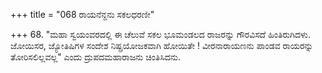 +++
title = "068 ರಾಯನೆನ್ದನು ಸಕಲಧರಣೀ"

+++
68. "ಮಹಾ ಸ್ವಯಂವರದಲ್ಲಿ ಈ ಚೆಲುವೆ ಸಕಲ ಭೂಮಂಡಲದ ರಾಜರನ್ನು ಗೌರವಿಸದೆ ಹಿಂತಿರುಗಿದಳು. ಜೋಯಿಸರ, ಜ್ಯೋತಿಷಿಗಳ ಸಂದೇಶ ನಿಷ್ಪ್ರಯೋಜಕವಾಗಿ ಹೋಯಿತೇ ! ವೀರನಾರಾಯಣನು ಪಾಂಡವ ರಾಯರನ್ನು ತೋರಿಸಲಿಲ್ಲವಲ್ಲ" ಎಂದು ದ್ರುಪದಮಹಾರಾಜನು ಚಿಂತಿಸಿದನು.